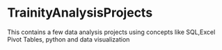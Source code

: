 # TrainityAnalysisProjects
This contains a few data analysis projects using concepts like SQL,Excel Pivot Tables, python and data visualization
